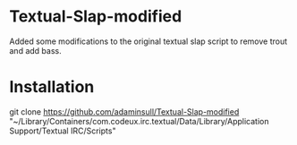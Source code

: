 Textual-Slap-modified
=====================

Added some modifications to the original textual slap script to remove trout and add bass. 

Installation
=====================

git clone https://github.com/adaminsull/Textual-Slap-modified "~/Library/Containers/com.codeux.irc.textual/Data/Library/Application Support/Textual IRC/Scripts"
